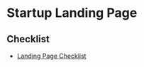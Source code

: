 # Startup Landing Page

## Checklist

- [Landing Page Checklist](https://landingpage.fyi/landing-page-checklist)

<!--
https://earlybee.io

https://midday.ai/en

https://midday.ai
https://alguna.io
https://zoltarlabs.com
https://saaslandings.com

Generator

https://github.com/zinedkaloc/aipage.dev
-->

<!--
https://landingpage.com.br
https://pagebuilder.com.br
-->
